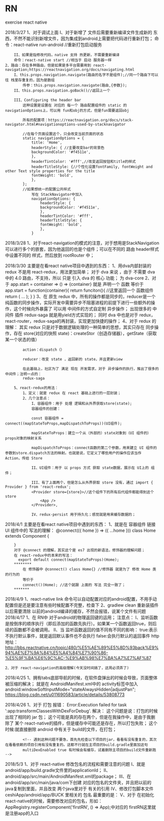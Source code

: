 # RN
exercise react native

2018/3/27
    1、对于调试上面
        I、对于新增了 文件后需要重新编译文件生成新的 东西，不然不能识别新增文件，因为集成到android上需要把代码进行重新打包；
        命令：react-native run-android //重新打包启动服务
        
        II、如果是指修改代码，native 支持 热更新，不需要重新编译
        命令：react-native start //相当于 启动 服务器一样
    2、路由：存在多种路由，但是如果是多平台需要用到 react-navigation;https://reactnavigation.org/docs/navigating.html
        I、this.props.navigation.navigate(路由的名字不是组件);//同一个路由下可以往 栈里存重复的，因为是数组
            传参：this.props.navigation.navigate(路由,{参数});
        II、this.props.navigation.goBack()//返回上一个

        III、Configuring the header bar
            这种设置是设置在 对应的 每一个 路由配置组件的 static 的 navigationOptions上，可以用 fun和obj的方式，但是fun需要返回obj

            所有的配置项：https://reactnavigation.org/docs/stack-navigator.html#navigationoptions-used-by-stacknavigator

            //在每个页面设置这个，只会改变当前页面的状态
            static navigationOptions = {
                title: 'Home',
                headerStyle: { //主要改变bar的背景色
                backgroundColor: '#f4511e',
                },
                headerTintColor: '#fff',//改变返回按钮和title的样式
                headerTitleStyle: {//个性化设置fontFamily, fontWeight and other Text style properties for the title
                fontWeight: 'bold',
                },
            };
            //如果想统一的配置公共样式
                写在 StackNavigator中加入
                navigationOptions: {
                    headerStyle: {
                    backgroundColor: '#f4511e',
                    },
                    headerTintColor: '#fff',
                    headerTitleStyle: {
                    fontWeight: 'bold',
                    },
                }
2018/3/28
    1、对于react-navigation的模式的注意，对于想用是StackNavigation可以进行多个的嵌套，因为他返回的也是个组件；可以在不同的 路由 header样式中设置不同的 样式，然后放到 rootRouter 中；


2018/3/30
    主要是在看react native项目中遇到的东西：
        1、用dva内部封装的 redux 不是用 react-redux，用法更加简单；
            对于 dva 来说 ，由于 不需要 dva 中的 4.0 路由，不支持，所以 只是 引入 dva 的 核心 功能；
                为 dva-core
        2、对于 
        app.start = container => () =>
            <Provider store={store}>
            {container}
            </Provider>
            就是 声明一个 函数 
            等价于  app.start = function(container){
                return funciton(){  //这里返回一个 函数组件
                    return (
                        <Provider store={store}>
                            ...
                        </Provider>
                    );
                }
            }
        3、在 原生 redux 中，所有的操作都是同步的，reducer是一个纯函数的同步操作，实际开发中需要异步不阻塞进程的前提下进行一些额外的操作，这个时候向外暴露了 可以用 中间件的方式自定制 异步操作；
        出现很多的 中间件 插件
        redux-saga 就是用yield方式实现的；
        同时 dva 中也是对于 redux，react-router，redux-saga的再封装，实现更加快捷的操作；
        4、对于 redux 的理解：
            其实 redux 只是对于数据逻辑处理的一种简单的思想，其实只存在 同步操作，存在 
            store(对应的快照 state)：createStor（创造存储器），getState（获取某一个状态的值）

            action：dispatch（）

            reducer：改变 state ，返回新的 state，并且更新view

            在此基础上，社区为了 满足 现在 开发需求，对于 异步操作的执行，推出了很多的 中间件；注明一点的：
            redux-saga

        5、react-redux的用法：
            1、定义：就是 redux 在 react 基础上进行的一层封装；
            2、几个注意点：
                I、容器组件：用于 处理 逻辑和从外界获取store(state);
                容器组件的创建：

                const 容器组件 = connect((mapStateToProps,mapDispatchToProps))(UI组件);

                mapStateToProps：建立一个从（外部的）state对象到（UI 组件的）props对象的映射关系

                mapDispatchToProps：connect函数的第二个参数，用来建立 UI 组件的参数到store.dispatch方法的映射。也就是说，它定义了哪些用户的操作应该当作 Action，传给 Store

                II、UI组件：用于 以 props 方式 获取 state数据，展示在 UI上的 组件；

                III、有了上面两个，但是怎么从外界获取 store 没有，通过 import { Provider } from 'react-redux';
                <Provider store={store}>//这个组件下的所有后代组件都能得到这个 store
                    <App />
                </Provider>,

                IV、redux-persist 用于持久化；感觉就是用来缓存数据的；
            
2018/4/1
    主要是在看react native项目中遇到的东西：
    1、就是在 容器组件 链接 UI 组件中的 写法的理解：
        @connect(({ home }) => ({ ...home }))
        class Home extends Component {
            
        }
        对于 @connect 的理解，其实这个是 es7 出现的新语法，修饰器的理解问题；
        在 react-redux中的本来的写法：
          export default connect(mapStateToProps)(Home);
        ********
            在 修饰器中 @connect() class Home{} //修饰器 就是为了 修改 Home 类的行为的
            等价于
            connect()(Home); //这个就跟 上面的 写法 完全一致了；
        *******

2018/4/9
    1、react-native link 命令可以自动配置对应的android配置，不用手动配置但是还是要注意有些时候配置不完整，检查下
    2、gradlew clean 重新装插件以后需要清除 以前的android编译的缓存，不然会报错，说某个文件有问题
2018/4/17
    1、在 RN中 对于android的物理返回键的运用；
        注意点：
            I、监听函数是按倒序的顺序执行（即后添加的函数先执行）。如果某一个函数返回true，则后续的函数都不会被调用。
            II、当 监听函数返回的值不同有不同的影响：
                true:表示不执行默认事件，就是返回默认事件也不会执行
                false:会执行默认的返回事件
        http地址：http://bbs.reactnative.cn/topic/480/%E5%AE%89%E5%8D%93back%E9%94%AE%E7%9A%84%E5%A4%84%E7%90%86-%E5%9F%BA%E6%9C%AC-%E9%AB%98%E7%BA%A7%E7%AF%87
        
    2、对于 react-navigation的高级理解(今天没时间搞了，这周必须弄了)

2018/4/25
    1、拥有tabs底部导航的时候，在软件盘弹出的时候会导致，页面整体被压缩的解决；
    就是在 AndroidManifest.xml中的 activity标签中加入
    android:windowSoftInputMode="stateAlwaysHidden|adjustPan";
    https://blog.csdn.net/u011690583/article/details/53808773

2018/4/26
    1、对于 打包 报错：
    Error:Execution failed for task ':app:transformClassesWithDexForDebug'.
        解决：
        这个问题是说：打包的时候出现了相同的 jar 包；
        这个可能是真的存在两个，但是在我操作中，是由于我删除了 某个 react-native的插件，但是缓存中可能还是存在，所以打包失败；
            这个时候:就直接删除 android 中有关于 build的文件，在打包；

            <!-- 遇到这种问题不要急，首先先检查以下项目的jar，看看有没有重复的，其次在看看依赖的项目引用有没有重复的。这都不行就在主项目的build.gradle里面加这句
            multiDexEnabled true 有时候会有缓存，试着删除主项目的build文件重新跑 -->

2018/5/3
    1、对于 react-native 修改包名的流程和需要注意的问题
        I、就是 android/app/build.gradle文件里的applicationId；
        II、android/app/src/main/AndroidManifest.xml的package；
        III、在android/app/src/main/java/com下创建 对应的包名的文件夹，并且把以前的java复制到里面，并且改变 两个java里对于 有关的引用
        IV、修改打包脚本文件ceshiApp/android/app/BUCK 里相关的 包名
        最重要的是：
        V、对于 在初始化 react-native的时候，需要修改对应的包名，形如：
            AppRegistry.registerComponent('firstRN', () => App);中对应的 firstRN这里就是注册app的入口

